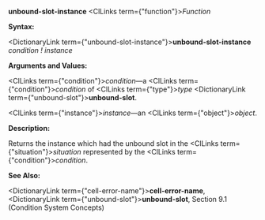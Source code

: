 **unbound-slot-instance** <ClLinks  term={"function"}><i>Function</i></ClLinks> 



**Syntax:** 



<DictionaryLink  term={"unbound-slot-instance"}><b>unbound-slot-instance</b></DictionaryLink> *condition ! instance* 



**Arguments and Values:** 



<ClLinks  term={"condition"}><i>condition</i></ClLinks>—a <ClLinks  term={"condition"}><i>condition</i></ClLinks> of <ClLinks  term={"type"}><i>type</i></ClLinks> <DictionaryLink  term={"unbound-slot"}><b>unbound-slot</b></DictionaryLink>. 



<ClLinks  term={"instance"}><i>instance</i></ClLinks>—an <ClLinks  term={"object"}><i>object</i></ClLinks>. 



**Description:** 



Returns the instance which had the unbound slot in the <ClLinks  term={"situation"}><i>situation</i></ClLinks> represented by the <ClLinks  term={"condition"}><i>condition</i></ClLinks>. 



**See Also:** 



<DictionaryLink  term={"cell-error-name"}><b>cell-error-name</b></DictionaryLink>, <DictionaryLink  term={"unbound-slot"}><b>unbound-slot</b></DictionaryLink>, Section 9.1 (Condition System Concepts) 







 



 





